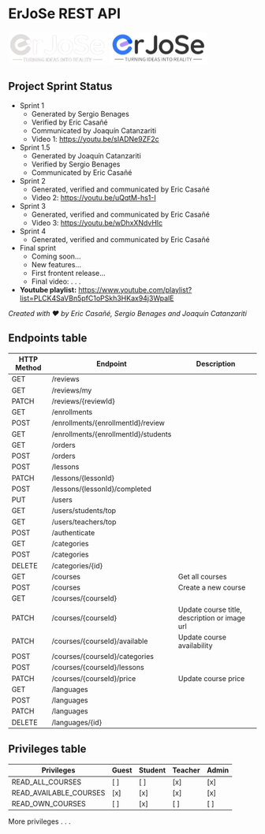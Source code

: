 # ErJoSe REST API
![ErJoSe dark logo](./erjose-dark-logo.png#gh-dark-mode-only)
![ErJoSe light logo](./erjose-light-logo.png#gh-light-mode-only)

## Project Sprint Status
- Sprint 1 
    - Generated by Sergio Benages
    - Verified by Eric Casañé
    - Communicated by Joaquín Catanzariti
    - Video 1: https://youtu.be/sIADNe9ZF2c
- Sprint 1.5 
    - Generated by Joaquín Catanzariti
    - Verified by Sergio Benages
    - Communicated by Eric Casañé
- Sprint 2 
    - Generated, verified and communicated by Eric Casañé
    - Video 2: https://youtu.be/uQqtM-hs1-I
- Sprint 3 
    - Generated, verified and communicated by Eric Casañé
    - Video 3: https://youtu.be/wDhxXNdvHlc
- Sprint 4 
    - Generated, verified and communicated by Eric Casañé
- Final sprint
    - Coming soon...
    - New features...
    - First frontent release...
    - Final video: . . .
- **Youtube playlist:** https://www.youtube.com/playlist?list=PLCK4SaVBn5pfC1oPSkh3HKax94j3WpalE

*Created with ❤️ by Eric Casañé, Sergio Benages and Joaquín Catanzariti*

## Endpoints table
| HTTP Method | Endpoint | Description |
| --- | --- | --- |
| GET | /reviews |  |
| GET | /reviews/my |  |
| PATCH | /reviews/{reviewId} |  |
| GET | /enrollments |  |
| POST | /enrollments/{enrollmentId}/review |  |
| GET | /enrollments/{enrollmentId}/students |  |
| GET | /orders |  |
| POST | /orders |  |
| POST | /lessons |  |
| PATCH | /lessons/{lessonId} |  |
| POST | /lessons/{lessonId}/completed |  |
| PUT | /users |  |
| GET | /users/students/top |  |
| GET | /users/teachers/top |  |
| POST | /authenticate |  |
| GET | /categories |  |
| POST | /categories |  |
| DELETE | /categories/{id} |  |
| GET | /courses | Get all courses |
| POST | /courses | Create a new course |
| GET | /courses/{courseId} |  |
| PATCH | /courses/{courseId} | Update course title, description or image url |
| PATCH | /courses/{courseId}/available | Update course availability |
| POST | /courses/{courseId}/categories |  |
| POST | /courses/{courseId}/lessons |  |
| PATCH | /courses/{courseId}/price | Update course price |
| GET | /languages |  |
| POST | /languages |  |
| PATCH | /languages |  |
| DELETE | /languages/{id} |  |

## Privileges table
| Privileges           | Guest | Student | Teacher | Admin |
|----------------------|-------|---------|---------|-------|
| READ_ALL_COURSES      |   [ ]   |   [ ]   |   [x]   |  [x]  |
| READ_AVAILABLE_COURSES|   [x]   |   [x]   |   [x]   |  [x]  |
| READ_OWN_COURSES      |   [ ]   |   [x]   |   [ ]   |  [ ]  |
More privileges . . .

